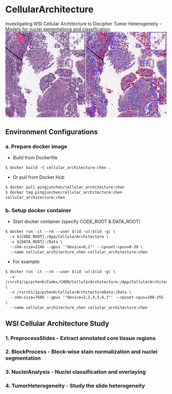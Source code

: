 # CellularArchitecture
Investigating WSI Cellular Architecture to Decipher Tumor Heterogeneity - [Models for nuclei sementationa and classification](https://www.synapse.org/#!Synapse:syn50619016).
![WSI Nuclei Segmentation & Classification](WSI-Nuclei-Seg-Cls.png)


## Environment Configurations
### a. Prepare docker image
* Build from Dockerfile
```
$ docker build -t cellular_architecture:chen .
```
* Or pull from Docker Hub
```
$ docker pull pingjunchen/cellular_architecture:chen
$ docker tag pingjunchen/cellular_architecture:chen cellular_architecture:chen
```

### b. Setup docker container
* Start docker container (specify CODE_ROOT & DATA_ROOT)
```
$ docker run -it --rm --user $(id -u):$(id -g) \
  -v ${CODE_ROOT}:/App/CellularArchitecture \
  -v ${DATA_ROOT}:/Data \
  --shm-size=224G --gpus '"device=0,1"' --cpuset-cpus=0-39 \
  --name cellular_architecture_chen cellular_architecture:chen
```
* For example:
```
$ docker run -it --rm --user $(id -u):$(id -g) \
  -v /rsrch1/ip/pchen6/Codes/CHEN/CellularArchitecture:/App/CellularArchitecture \
  -v /rsrch1/ip/pchen6/CellularArchitectureData:/Data \
  --shm-size=768G --gpus '"device=2,3,4,5,6,7"' --cpuset-cpus=100-255 \
  --name cellular_architecture_chen cellular_architecture:chen
```

## WSI Cellular Architecture Study
### 1. PreprocessSlides - Extract annotated core tissue regions
### 2. BlockProcess - Block-wise stain normalization and nuclei segmentation
### 3. NucleiAnalysis - Nuclei classification and overlaying
### 4. TumorHeterogeneity - Study the slide heterogeneity 


